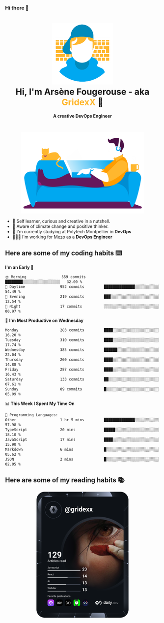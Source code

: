### Hi there 👋

<!--
**GridexX/gridexx** is a ✨ _special_ ✨ repository because its `README.md` (this file) appears on your GitHub profile.

Here are some ideas to get you started:

- 🔭 I’m currently working on ...
- 🌱 I’m currently learning ...
- 👯 I’m looking to collaborate on ...
- 🤔 I’m looking for help with ...
- 💬 Ask me about ...
- 📫 How to reach me: ...
- 😄 Pronouns: ...
- ⚡ Fun fact: ...
-->


<!-- Header -->
<h1 align="center">
  <img src="./images/user_profile.png" width="200">
  <br>
  Hi, I'm Arsène Fougerouse - aka <span style="color:#ffb72e">GridexX</span> 👋
</h1>


<p align="center">
  <b>A creative DevOps Engineer </b>
</p>
<br/>
<p align="center">
  <img src="./images/man_couch.png" width="400">
</p>

- 🎨 Self learner, curious and creative in a nutshell. 
- 🌱 Aware of climate change and positive thinker.
- 📕 I'm currently studying at Polytech Montpellier in **DevOps**
- 👨🏻‍💻 I'm working for [Mezo](https://meso-lr.umontpellier.fr/) as a **DevOps Engineer**


## Here are some of my coding habits ⌨️

<!-- Add a section about tech and Ops stack
  Like this one : https://github.com/Xanthus58#-tech-stack
-->
<!--START_SECTION:waka-->
**I'm an Early 🐤** 

```text
🌞 Morning                559 commits         ████████░░░░░░░░░░░░░░░░░   32.00 % 
🌆 Daytime                952 commits         ██████████████░░░░░░░░░░░   54.49 % 
🌃 Evening                219 commits         ███░░░░░░░░░░░░░░░░░░░░░░   12.54 % 
🌙 Night                  17 commits          ░░░░░░░░░░░░░░░░░░░░░░░░░   00.97 % 
```
📅 **I'm Most Productive on Wednesday** 

```text
Monday                   283 commits         ████░░░░░░░░░░░░░░░░░░░░░   16.20 % 
Tuesday                  310 commits         ████░░░░░░░░░░░░░░░░░░░░░   17.74 % 
Wednesday                385 commits         ██████░░░░░░░░░░░░░░░░░░░   22.04 % 
Thursday                 260 commits         ████░░░░░░░░░░░░░░░░░░░░░   14.88 % 
Friday                   287 commits         ████░░░░░░░░░░░░░░░░░░░░░   16.43 % 
Saturday                 133 commits         ██░░░░░░░░░░░░░░░░░░░░░░░   07.61 % 
Sunday                   89 commits          █░░░░░░░░░░░░░░░░░░░░░░░░   05.09 % 
```


📊 **This Week I Spent My Time On** 

```text
💬 Programming Languages: 
Other                    1 hr 5 mins         ██████████████░░░░░░░░░░░   57.98 % 
TypeScript               20 mins             █████░░░░░░░░░░░░░░░░░░░░   18.10 % 
JavaScript               17 mins             ████░░░░░░░░░░░░░░░░░░░░░   15.90 % 
Markdown                 6 mins              █░░░░░░░░░░░░░░░░░░░░░░░░   05.62 % 
JSON                     2 mins              █░░░░░░░░░░░░░░░░░░░░░░░░   02.05 % 
```


<!--END_SECTION:waka-->

## Here are some of my reading habits 📚
<div  align="center">
  <img src="./images/devcard.svg" width="300">
</div>
